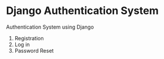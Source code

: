 # Django Authentication System
Authentication System using Django
1. Registration
2. Log in
3. Password Reset
